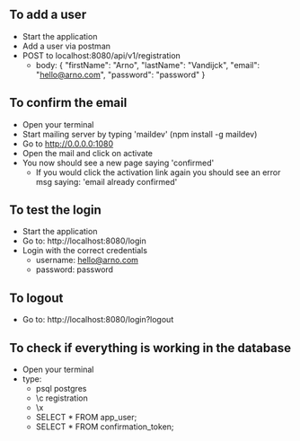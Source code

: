 ## To add a user 
- Start the application
- Add a user via postman
- POST to localhost:8080/api/v1/registration
  - body: {
    "firstName": "Arno",
    "lastName": "Vandijck",
    "email": "hello@arno.com",
    "password": "password"
    }

## To confirm the email
- Open your terminal
- Start mailing server by typing 'maildev' (npm install -g maildev)
- Go to http://0.0.0.0:1080
- Open the mail and click on activate
- You now should see a new page saying 'confirmed'
  - If you would click the activation link again you should see an error msg saying: 'email already confirmed'

## To test the login
- Start the application
- Go to: http://localhost:8080/login
- Login with the correct credentials 
  - username: hello@arno.com
  - password: password

## To logout
- Go to: http://localhost:8080/login?logout

## To check if everything is working in the database
- Open your terminal
- type: 
  - psql postgres
  - \c registration
  - \x 
  - SELECT * FROM app_user;
  - SELECT * FROM confirmation_token;


